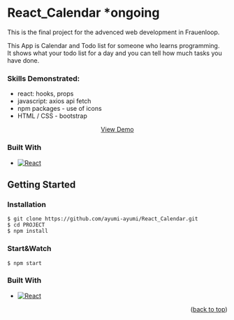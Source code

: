 # React_Calendar *ongoing 
This is the final project for the advenced web development in Frauenloop.

This App is Calendar and Todo list for someone who learns programming. <br>
It shows what your todo list for a day and you can tell how much tasks you have done.

### Skills Demonstrated: 
- react: hooks, props
- javascript: axios api fetch 
- npm packages - use of icons 
- HTML / CSS - bootstrap

<p align="center">
<a href="https://github.com/ayumi-ayumi/React_Calendar">View Demo</a>
</p>

### Built With

* [![React][React.js]][React-url]


<!-- GETTING STARTED -->
## Getting Started

### Installation
```
$ git clone https://github.com/ayumi-ayumi/React_Calendar.git
$ cd PROJECT
$ npm install
```

### Start&Watch
```
$ npm start
```

### Built With

* [![React][React.js]][React-url]

<p align="right">(<a href="#readme-top">back to top</a>)</p>




<!-- MARKDOWN LINKS & IMAGES -->
<!-- https://www.markdownguide.org/basic-syntax/#reference-style-links -->
[linkedin-shield]: https://img.shields.io/badge/-LinkedIn-black.svg?style=for-the-badge&logo=linkedin&colorB=555
[linkedin-url]: https://linkedin.com/in/ayumi-sato
[product-screenshot]: images/screenshot.png
[React.js]: https://img.shields.io/badge/React-20232A?style=for-the-badge&logo=react&logoColor=61DAFB
[React-url]: https://reactjs.org/